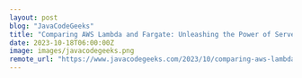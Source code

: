 ```yaml
---
layout: post
blog: "JavaCodeGeeks"
title: "Comparing AWS Lambda and Fargate: Unleashing the Power of Serverless and Container Services"
date: 2023-10-18T06:00:00Z
image: images/javacodegeeks.png
remote_url: "https://www.javacodegeeks.com/2023/10/comparing-aws-lambda-and-fargate-unleashing-the-power-of-serverless-and-container-services.html"
---
```

